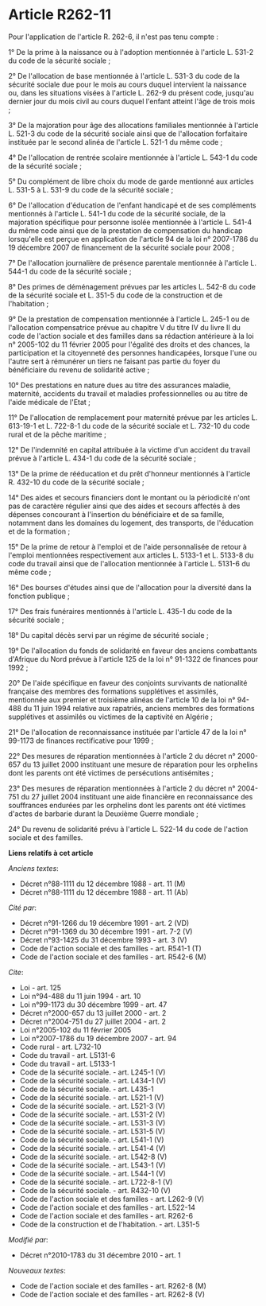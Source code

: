 # Article R262-11

Pour l'application de l'article R. 262-6, il n'est pas tenu compte : 

1° De la prime à la naissance ou à l'adoption mentionnée à l'article L. 531-2 du code de la sécurité sociale ; 

2° De l'allocation de base mentionnée à l'article L. 531-3 du code de la sécurité sociale due pour le mois au cours duquel
intervient la naissance ou, dans les situations visées à l'article L. 262-9 du présent code, jusqu'au dernier jour du mois
civil au cours duquel l'enfant atteint l'âge de trois mois ; 

3° De la majoration pour âge des allocations familiales mentionnée à l'article L. 521-3 du code de la sécurité sociale ainsi
que de l'allocation forfaitaire instituée par le second alinéa de l'article L. 521-1 du même code ; 

4° De l'allocation de rentrée scolaire mentionnée à l'article L. 543-1 du code de la sécurité sociale ; 

5° Du complément de libre choix du mode de garde mentionné aux articles L. 531-5 à L. 531-9 du code de la sécurité sociale ; 

6° De l'allocation d'éducation de l'enfant handicapé et de ses compléments mentionnés à l'article L. 541-1 du code de la
sécurité sociale, de la majoration spécifique pour personne isolée mentionnée à l'article L. 541-4 du même code ainsi que de
la prestation de compensation du handicap lorsqu'elle est perçue en application de l'article 94 de la loi n° 2007-1786 du 19
décembre 2007 de financement de la sécurité sociale pour 2008 ; 

7° De l'allocation journalière de présence parentale mentionnée à l'article L. 544-1 du code de la sécurité sociale ; 

8° Des primes de déménagement prévues par les articles L. 542-8 du code de la sécurité sociale et L. 351-5 du code de la
construction et de l'habitation ; 

9° De la prestation de compensation mentionnée à l'article L. 245-1 ou de l'allocation compensatrice prévue au chapitre V du
titre IV du livre II du code de l'action sociale et des familles dans sa rédaction antérieure à la loi n° 2005-102 du 11
février 2005 pour l'égalité des droits et des chances, la participation et la citoyenneté des personnes handicapées, lorsque
l'une ou l'autre sert à rémunérer un tiers ne faisant pas partie du foyer du bénéficiaire du revenu de solidarité active ; 

10° Des prestations en nature dues au titre des assurances maladie, maternité, accidents du travail et maladies
professionnelles ou au titre de l'aide médicale de l'Etat ; 

11° De l'allocation de remplacement pour maternité prévue par les articles L. 613-19-1 et L. 722-8-1 du code de la sécurité
sociale et L. 732-10 du code rural et de la pêche maritime ; 

12° De l'indemnité en capital attribuée à la victime d'un accident du travail prévue à l'article L. 434-1 du code de la
sécurité sociale ; 

13° De la prime de rééducation et du prêt d'honneur mentionnés à l'article R. 432-10 du code de la sécurité sociale ; 

14° Des aides et secours financiers dont le montant ou la périodicité n'ont pas de caractère régulier ainsi que des aides et
secours affectés à des dépenses concourant à l'insertion du bénéficiaire et de sa famille, notamment dans les domaines du
logement, des transports, de l'éducation et de la formation ; 

15° De la prime de retour à l'emploi et de l'aide personnalisée de retour à l'emploi mentionnées respectivement aux articles
L. 5133-1 et L. 5133-8 du code du travail ainsi que de l'allocation mentionnée à l'article L. 5131-6 du même code ; 

16° Des bourses d'études ainsi que de l'allocation pour la diversité dans la fonction publique ; 

17° Des frais funéraires mentionnés à l'article L. 435-1 du code de la sécurité sociale ; 

18° Du capital décès servi par un régime de sécurité sociale ; 

19° De l'allocation du fonds de solidarité en faveur des anciens combattants d'Afrique du Nord prévue à l'article 125 de la
loi n° 91-1322 de finances pour 1992 ; 

20° De l'aide spécifique en faveur des conjoints survivants de nationalité française des membres des formations supplétives
et assimilés, mentionnée aux premier et troisième alinéas de l'article 10 de la loi n° 94-488 du 11 juin 1994 relative aux
rapatriés, anciens membres des formations supplétives et assimilés ou victimes de la captivité en Algérie ; 

21° De l'allocation de reconnaissance instituée par l'article 47 de la loi n° 99-1173 de finances rectificative pour 1999 ; 

22° Des mesures de réparation mentionnées à l'article 2 du décret n° 2000-657 du 13 juillet 2000 instituant une mesure de
réparation pour les orphelins dont les parents ont été victimes de persécutions antisémites ; 

23° Des mesures de réparation mentionnées à l'article 2 du décret n° 2004-751 du 27 juillet 2004 instituant une aide
financière en reconnaissance des souffrances endurées par les orphelins dont les parents ont été victimes d'actes de barbarie
durant la Deuxième Guerre mondiale ; 

24° Du revenu de solidarité prévu à l'article L. 522-14 du code de l'action sociale et des familles.

**Liens relatifs à cet article**

_Anciens textes_:

  - Décret n°88-1111 du 12 décembre 1988 - art. 11 (M)
  - Décret n°88-1111 du 12 décembre 1988 - art. 11 (Ab)

_Cité par_:

  - Décret n°91-1266 du 19 décembre 1991 - art. 2 (VD)
  - Décret n°91-1369 du 30 décembre 1991 - art. 7-2 (V)
  - Décret n°93-1425 du 31 décembre 1993 - art. 3 (V)
  - Code de l'action sociale et des familles - art. R541-1 (T)
  - Code de l'action sociale et des familles - art. R542-6 (M)

_Cite_:

  - Loi - art. 125
  - Loi n°94-488 du 11 juin 1994 - art. 10
  - Loi n°99-1173 du 30 décembre 1999 - art. 47
  - Décret n°2000-657 du 13 juillet 2000 - art. 2
  - Décret n°2004-751 du 27 juillet 2004 - art. 2
  - Loi n°2005-102 du 11 février 2005
  - Loi n°2007-1786 du 19 décembre 2007 - art. 94
  - Code rural - art. L732-10
  - Code du travail - art. L5131-6
  - Code du travail - art. L5133-1
  - Code de la sécurité sociale. - art. L245-1 (V)
  - Code de la sécurité sociale. - art. L434-1 (V)
  - Code de la sécurité sociale. - art. L435-1
  - Code de la sécurité sociale. - art. L521-1 (V)
  - Code de la sécurité sociale. - art. L521-3 (V)
  - Code de la sécurité sociale. - art. L531-2 (V)
  - Code de la sécurité sociale. - art. L531-3 (V)
  - Code de la sécurité sociale. - art. L531-5 (V)
  - Code de la sécurité sociale. - art. L541-1 (V)
  - Code de la sécurité sociale. - art. L541-4 (V)
  - Code de la sécurité sociale. - art. L542-8 (V)
  - Code de la sécurité sociale. - art. L543-1 (V)
  - Code de la sécurité sociale. - art. L544-1 (V)
  - Code de la sécurité sociale. - art. L722-8-1 (V)
  - Code de la sécurité sociale. - art. R432-10 (V)
  - Code de l'action sociale et des familles - art. L262-9 (V)
  - Code de l'action sociale et des familles - art. L522-14
  - Code de l'action sociale et des familles - art. R262-6
  - Code de la construction et de l'habitation. - art. L351-5

_Modifié par_:

  - Décret n°2010-1783 du 31 décembre 2010 - art. 1

_Nouveaux textes_:

  - Code de l'action sociale et des familles - art. R262-8 (M)
  - Code de l'action sociale et des familles - art. R262-8 (V)
